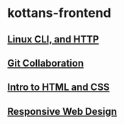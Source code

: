 # kottans-frontend

## [Linux CLI, and HTTP](./task_linux_cli/README.md)

## [Git Collaboration](./task_git_collaboration/README.md)

## [Intro to HTML and CSS](./task_html_css_intro/README.md)

## [Responsive Web Design](./task_responsive_web_design/README.md)